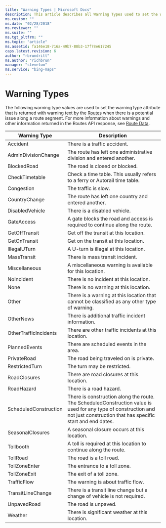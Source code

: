 ```yaml
---
title: "Warning Types | Microsoft Docs"
description: This article describes all Warning Types used to set the warningType attribute returned with warning text by the Bing Maps Routes API when there is a potential issue along a route segment. Examples of a Warning Type include values such as Accident, BlockedRoad, Congestion, DisabledVehicle, PrivateRoad, RoadHazard, TollRoad and Weather.
ms.custom: ""
ms.date: "02/28/2018"
ms.reviewer: ""
ms.suite: ""
ms.tgt_pltfrm: ""
ms.topic: "article"
ms.assetid: fa146e18-716a-49b7-88b3-17f78e617245
caps.latest.revision: 6
author: "rbrundritt"
ms.author: "richbrun"
manager: "stevelom"
ms.service: "bing-maps"
---
```


# Warning Types

The following warning type values are used to set the warningType attribute that is returned with warning text by the [Routes](index.md) when there is a potential issue along a route segment. For more information about warnings and other information returned in the Routes API response, see [Route Data](route-data.md).  
  
|Warning Type|Description|  
|------------------|-----------------|  
|Accident|There is a traffic accident.|  
|AdminDivisionChange|The route has left one administrative division and entered another.|  
|BlockedRoad|The road is closed or blocked.|  
|CheckTimetable|Check a time table. This usually refers to a ferry or Autorail time table.|  
|Congestion|The traffic is slow.|  
|CountryChange|The route has left one country and entered another.|  
|DisabledVehicle|There is a disabled vehicle.|  
|GateAccess|A gate blocks the road and access is required to continue along the route.|  
|GetOffTransit|Get off the transit at this location.|  
|GetOnTransit|Get on the transit at this location.|  
|IllegalUTurn|A U-turn is illegal at this location.|  
|MassTransit|There is mass transit incident.|  
|Miscellaneous|A miscellaneous warning is available for this location.|  
|NoIncident|There is no incident at this location.|  
|None|There is no warning at this location.|  
|Other|There is a warning at this location that cannot be classified as any other type of warning.|  
|OtherNews|There is additional traffic incident information.|  
|OtherTrafficIncidents|There are other traffic incidents at this location.|  
|PlannedEvents|There are scheduled events in the area.|  
|PrivateRoad|The road being traveled on is private.|  
|RestrictedTurn|The turn may be restricted.|  
|RoadClosures|There are road closures at this location.|  
|RoadHazard|There is a road hazard.|  
|ScheduledConstruction|There is construction along the route. The ScheduledConstruction value is used for any type of construction and not just construction that has specific start and end dates.|  
|SeasonalClosures|A seasonal closure occurs at this location.|  
|Tollbooth|A toll is required at this location to continue along the route.|  
|TollRoad|The road is a toll road.|  
|TollZoneEnter|The entrance to a toll zone.|  
|TollZoneExit|The exit of a toll zone.|  
|TrafficFlow|The warning is about traffic flow.|  
|TransitLineChange|There is a transit line change but a change of vehicle is not required.|  
|UnpavedRoad|The road is unpaved.|  
|Weather|There is significant weather at this location.|